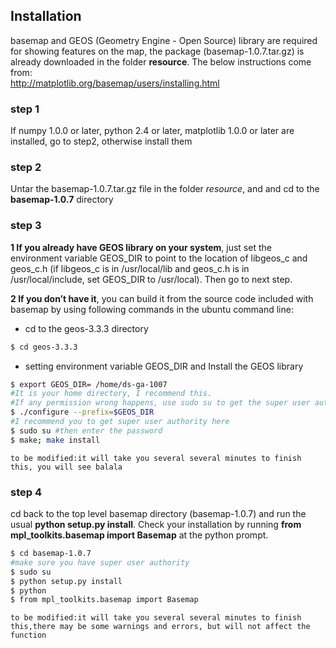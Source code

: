 ## Installation
basemap and GEOS (Geometry Engine - Open Source) library are required for showing features on the map, the package (basemap-1.0.7.tar.gz) is already downloaded in the folder **resource**.
The below instructions come from:              
http://matplotlib.org/basemap/users/installing.html
### step 1
If numpy 1.0.0 or later, python 2.4 or later, matplotlib 1.0.0 or later are installed, go to     step2, otherwise install them
### step 2
Untar the basemap-1.0.7.tar.gz file in the folder *resource*, and and cd to the **basemap-1.0.7** directory
### step 3
**1 If you already have GEOS library on your system**, just set the environment variable GEOS_DIR to point to the location of libgeos_c and geos_c.h (if libgeos_c is in /usr/local/lib and geos_c.h is in /usr/local/include, set GEOS_DIR to /usr/local). Then go to next step. 

**2 If you don’t have it**, you can build it from the source code included with basemap by using following commands in the ubuntu command line:
* cd to the geos-3.3.3 directory
```sh
$ cd geos-3.3.3
```
* setting environment variable GEOS_DIR and Install the GEOS library
```sh
$ export GEOS_DIR= /home/ds-ga-1007  
#It is your home directory, I recommend this.
#If any permission wrong happens, use sudo su to get the super user authority, or get root authority
$ ./configure --prefix=$GEOS_DIR
#I recommend you to get super user authority here
$ sudo su #then enter the password
$ make; make install
```
`to be modified:it will take you several several minutes to finish this, you will see balala`
### step 4
cd back to the top level basemap directory (basemap-1.0.7) and run the usual **python setup.py install**. Check your installation by running **from mpl_toolkits.basemap import Basemap** at the python prompt.
```sh
$ cd basemap-1.0.7
#make sure you have super user authority 
$ sudo su
$ python setup.py install
$ python
$ from mpl_toolkits.basemap import Basemap
```
`to be modified:it will take you several several minutes to finish this,there may be some warnings and errors, but will not affect the function`

